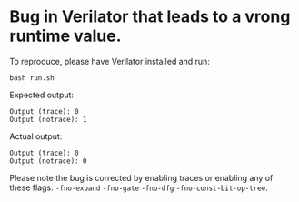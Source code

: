 # Bug in Verilator that leads to a vrong runtime value.

To reproduce, please have Verilator installed and run:
```
bash run.sh
```

Expected output:
```
Output (trace): 0
Output (notrace): 1
```

Actual output:
```
Output (trace): 0
Output (notrace): 0
```

Please note the bug is corrected by enabling traces or enabling any of these flags:
`-fno-expand`
`-fno-gate`
`-fno-dfg`
`-fno-const-bit-op-tree`.
